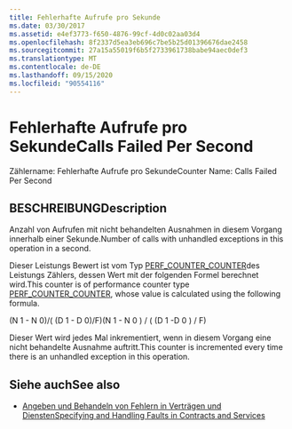 ```yaml
---
title: Fehlerhafte Aufrufe pro Sekunde
ms.date: 03/30/2017
ms.assetid: e4ef3773-f650-4876-99cf-4d0c02aa03d4
ms.openlocfilehash: 8f2337d5ea3eb696c7be5b25d01396676dae2458
ms.sourcegitcommit: 27a15a55019f6b5f2733961738babe94aec0def3
ms.translationtype: MT
ms.contentlocale: de-DE
ms.lasthandoff: 09/15/2020
ms.locfileid: "90554116"
---
```

# <a name="calls-failed-per-second"></a><span data-ttu-id="ab384-102">Fehlerhafte Aufrufe pro Sekunde</span><span class="sxs-lookup"><span data-stu-id="ab384-102">Calls Failed Per Second</span></span>
<span data-ttu-id="ab384-103">Zählername: Fehlerhafte Aufrufe pro Sekunde</span><span class="sxs-lookup"><span data-stu-id="ab384-103">Counter Name: Calls Failed Per Second</span></span>  
  
## <a name="description"></a><span data-ttu-id="ab384-104">BESCHREIBUNG</span><span class="sxs-lookup"><span data-stu-id="ab384-104">Description</span></span>  
 <span data-ttu-id="ab384-105">Anzahl von Aufrufen mit nicht behandelten Ausnahmen in diesem Vorgang innerhalb einer Sekunde.</span><span class="sxs-lookup"><span data-stu-id="ab384-105">Number of calls with unhandled exceptions in this operation in a second.</span></span>  
  
 <span data-ttu-id="ab384-106">Dieser Leistungs Bewert ist vom Typ [PERF_COUNTER_COUNTER](/previous-versions/windows/it-pro/windows-server-2003/cc740048(v=ws.10))des Leistungs Zählers, dessen Wert mit der folgenden Formel berechnet wird.</span><span class="sxs-lookup"><span data-stu-id="ab384-106">This counter is of performance counter type [PERF_COUNTER_COUNTER](/previous-versions/windows/it-pro/windows-server-2003/cc740048(v=ws.10)), whose value is calculated using the following formula.</span></span>  
  
 <span data-ttu-id="ab384-107">(N 1 - N 0)/( (D 1 - D 0)/F)</span><span class="sxs-lookup"><span data-stu-id="ab384-107">(N 1 - N 0 ) / ( (D 1 -D 0 ) / F)</span></span>  
  
 <span data-ttu-id="ab384-108">Dieser Wert wird jedes Mal inkrementiert, wenn in diesem Vorgang eine nicht behandelte Ausnahme auftritt.</span><span class="sxs-lookup"><span data-stu-id="ab384-108">This counter is incremented every time there is an unhandled exception in this operation.</span></span>  
  
## <a name="see-also"></a><span data-ttu-id="ab384-109">Siehe auch</span><span class="sxs-lookup"><span data-stu-id="ab384-109">See also</span></span>

- [<span data-ttu-id="ab384-110">Angeben und Behandeln von Fehlern in Verträgen und Diensten</span><span class="sxs-lookup"><span data-stu-id="ab384-110">Specifying and Handling Faults in Contracts and Services</span></span>](../../specifying-and-handling-faults-in-contracts-and-services.md)
